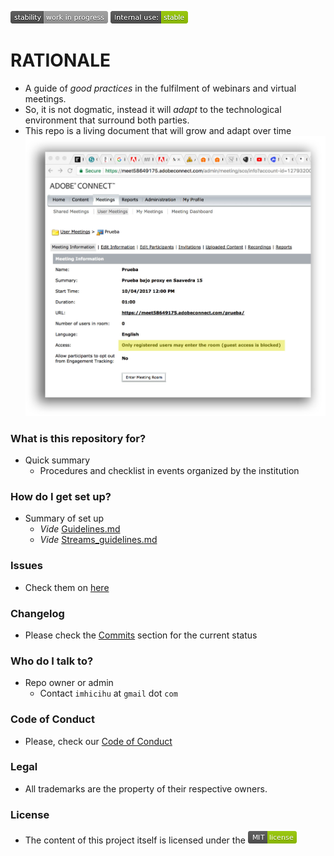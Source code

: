 ![stability-workinprogress](images/477405737-stability_work_in_progress.png)
![internaluse-green](images/3847436881-internal_use_stable.png)

# RATIONALE #

* A guide of _good practices_ in the fulfilment of webinars and virtual meetings.
* So, it is not dogmatic, instead it will _adapt_ to the technological environment that surround both parties.
* This repo is a living document that will grow and adapt over time
![adobe_connect_entrance.jpg](images/4238431507-adobe_connect_entrance.jpg)

### What is this repository for? ###

* Quick summary
    - Procedures and checklist in events organized by the institution

### How do I get set up? ###

* Summary of set up
    - _Vide_ [Guidelines.md](Guidelines.md)
    - _Vide_ [Streams_guidelines.md](Streams_guidelines.md)

### Issues ###

* Check them on [here](https://bitbucket.org/imhicihu/streaming/issues)

### Changelog ###

* Please check the [Commits](https://bitbucket.org/imhicihu/streaming/commits/) section for the current status

### Who do I talk to? ###

* Repo owner or admin
    - Contact `imhicihu` at `gmail` dot `com`

### Code of Conduct

* Please, check our [Code of Conduct](code_of_conduct.md)

### Legal ###

* All trademarks are the property of their respective owners.

### License ###

* The content of this project itself is licensed under the ![MIT Licence](images/2049852260-MIT-license-green.png)
